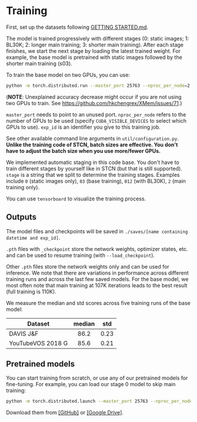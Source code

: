# Training

First, set up the datasets following [GETTING STARTED.md](./GETTING_STARTED.md).

The model is trained progressively with different stages (0: static images; 1: BL30K; 2: longer main training; 3: shorter main training). After each stage finishes, we start the next stage by loading the latest trained weight.
For example, the base model is pretrained with static images followed by the shorter main training (s03).

To train the base model on two GPUs, you can use:

```bash
python -m torch.distributed.run --master_port 25763 --nproc_per_node=2 train.py --exp_id retrain --stage 03
```
(**NOTE**: Unexplained accuracy decrease might occur if you are not using two GPUs to train. See https://github.com/hkchengrex/XMem/issues/71.)

`master_port` needs to point to an unused port. 
`nproc_per_node` refers to the number of GPUs to be used (specify `CUDA_VISIBLE_DEVICES` to select which GPUs to use).
`exp_id` is an identifier you give to this training job.

See other available command line arguments in `util/configuration.py`.
**Unlike the training code of STCN, batch sizes are effective. You don't have to adjust the batch size when you use more/fewer GPUs.**

We implemented automatic staging in this code base. You don't have to train different stages by yourself like in STCN (but that is still supported).
`stage` is a string that we split to determine the training stages. Examples include `0` (static images only), `03` (base training), `012` (with BL30K), `2` (main training only).

You can use `tensorboard` to visualize the training process.

## Outputs

The model files and checkpoints will be saved in `./saves/[name containing datetime and exp_id]`.

`.pth` files with `_checkpoint` store the network weights, optimizer states, etc. and can be used to resume training (with `--load_checkpoint`).

Other `.pth` files store the network weights only and can be used for inference. We note that there are variations in performance across different training runs and across the last few saved models. For the base model, we most often note that main training at 107K iterations leads to the best result (full training is 110K).

We measure the median and std scores across five training runs of the base model:

| Dataset |  median | std |
| --- | :--:|:--:|
| DAVIS J&F | 86.2 | 0.23 |
| YouTubeVOS 2018 G | 85.6 | 0.21

## Pretrained models

You can start training from scratch, or use any of our pretrained models for fine-tuning. For example, you can load our stage 0 model to skip main training:

```bash
python -m torch.distributed.launch --master_port 25763 --nproc_per_node=2 train.py --exp_id retrain_stage3_only --stage 3 --load_network saves/XMem-s0.pth
```

Download them from [[GitHub]](https://github.com/hkchengrex/XMem/releases/tag/v1.0) or [[Google Drive]](https://drive.google.com/drive/folders/1QYsog7zNzcxGXTGBzEhMUg8QVJwZB6D1?usp=sharing).
